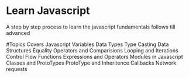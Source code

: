 # Learn Javascript
A step by step process to learn the javascript fundamentals follows till advanced


#Topics Covers
Javascript Variables
Data Types
Type Casting
Data Structures
Equality Operators and Comparisions
Looping and Iterations
Control Flow
Functions
Expressions and Operators
Modules in Javascript
Classes and ProtoTypes
ProtoType and Inheritence
Callbacks
Network requests
